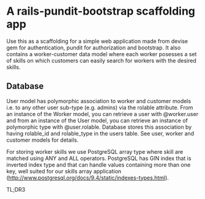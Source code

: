 A rails-pundit-bootstrap scaffolding app
========================================

Use this as a scaffolding for a simple web application made from devise gem for authentication, pundit for authorization and bootstrap. It also contains a worker-customer data model where each worker posesses a set of skills on which customers can easily search for workers with the desired skills.

Database
--------

User model has polymorphic association to worker and customer models i.e. to any other user sub-type (e.g. admins) via the rolable attribute. From an instance of the Worker model, you can retrieve a user with @worker.user and from an instance of the User model, you can retrieve an instance of polymorphic type with @user.rolable. Database stores this association by having rolable_id and rolable_type in the users table. See user, worker and customer models for details.

For storing worker skills we use PostgreSQL array type where skill are matched using ANY and ALL operators. PostgreSQL has GIN index that is inverted index type and that can handle values containing more than one key, well suited for our skills array application (http://www.postgresql.org/docs/9.4/static/indexes-types.html).

TL;DR3
